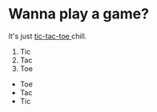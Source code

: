 <!DOCTYPE html>
<html>
    <head>
         <title>
            Tic-Tac-Toe
        </title>
        <link rel="stylesheet" 
            href="fancy.css"
            type="text/css"
        />
    </head>
    <body>
        <h1>Wanna play a game?</h1> 
        <p>
            It's just
            <a href="https://www.wikihow.com/Play-Tic-Tac-Toe" target="blank">
                tic-tac-toe
            </a>
            chill.
        </p>
        <ol>
            <li class="important"> Tic </li>
            <li> Tac </li>
            <li> Toe </li>
        </ol>
        <ul>
            <li> Toe </li>
            <li> Tac </li>
            <li class="important"> Tic </li>
        </ul>
    </body>
</html>
